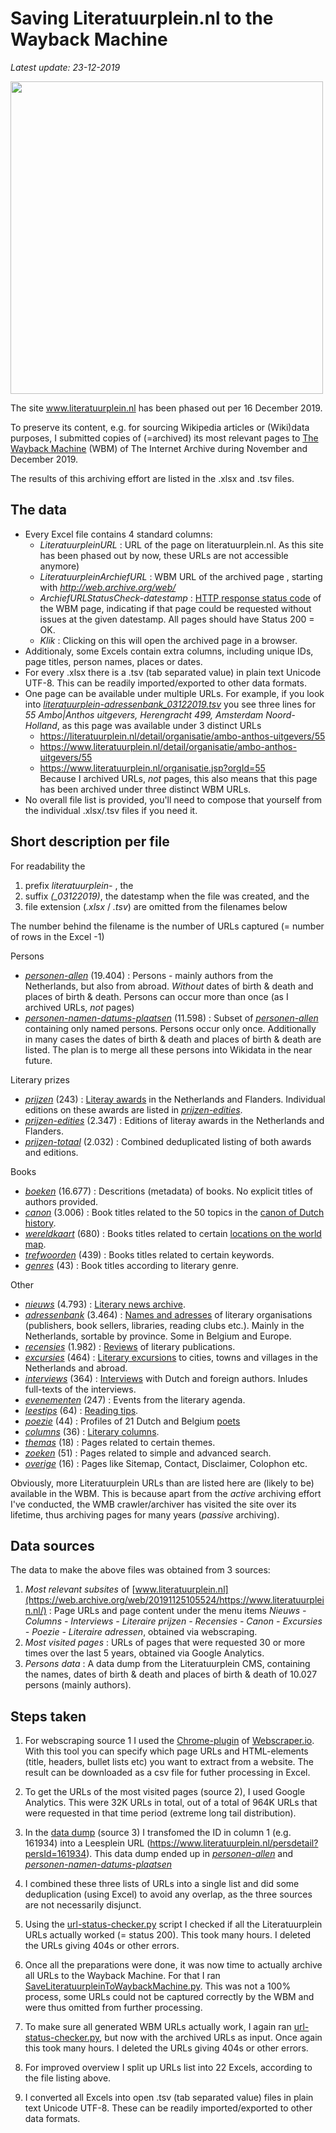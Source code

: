 # Saving Literatuurplein.nl to the Wayback Machine
*Latest update: 23-12-2019*

<image src="images/literatuurplein-homepage_04122019.JPG" width="500"/><br clear="all"/>

The site www.literatuurplein.nl has been phased out per 16 December 2019. 

To preserve its content, e.g. for sourcing Wikipedia articles or (Wiki)data purposes, I submitted copies of (=archived) its most relevant pages to [The Wayback Machine](https://web.archive.org/) (WBM) of The Internet Archive during November and December 2019.

The results of this archiving effort are listed in the .xlsx and .tsv files. 

## The data
* Every Excel file contains 4 standard columns:
  - *LiteratuurpleinURL* : URL of the page on literatuurplein.nl. As this site has been phased out by now, these URLs are not accessible anymore)
  - *LiteratuurpleinArchiefURL* : WBM URL of the archived page , starting with *http://web.archive.org/web/*
  - *ArchiefURLStatusCheck-datestamp* : [HTTP response status code](https://en.wikipedia.org/wiki/List_of_HTTP_status_codes) of the WBM page, indicating if that page could be requested without issues at the given datestamp. All pages should have Status 200 = OK.
  - *Klik* : Clicking on this will open the archived page in a browser.
* Additionaly, some Excels contain extra columns, including unique IDs, page titles, person names, places or dates.
* For every .xlsx there is a .tsv (tab separated value) in plain text Unicode UTF-8. This can be readily imported/exported to other data formats.
* One page can be available under multiple URLs. For example, if you look into *[literatuurplein-adressenbank_03122019.tsv](literatuurplein-adressenbank_03122019.tsv)* you see three lines for *55	Ambo|Anthos uitgevers, Herengracht 499, Amsterdam	Noord-Holland*, as this page was available under 3 distinct URLs	
  - https://literatuurplein.nl/detail/organisatie/ambo-anthos-uitgevers/55	
  - https://www.literatuurplein.nl/detail/organisatie/ambo-anthos-uitgevers/55
  - https://www.literatuurplein.nl/organisatie.jsp?orgId=55   
  Because I archived URLs, *not* pages, this also means that this page has been archived under three distinct WBM URLs. 
* No overall file list is provided, you'll need to compose that yourself from the individual .xlsx/.tsv files if you need it.

## Short description per file
For readability the 
1. prefix *literatuurplein-* , the  
2. suffix *(_03122019)*, the datestamp when the file was created, and the
3. file extension (*.xlsx* / *.tsv*)
are omitted from the filenames below

The number behind the filename is the number of URLs captured (= number of rows in the Excel -1)

Persons
* *[personen-allen](literatuurplein-personen-allen_19122019.tsv)* (19.404) : Persons - mainly authors from the Netherlands, but also from abroad.  *Without* dates of birth & death and places of birth & death. Persons can occur more than once (as I archived URLs, *not* pages) 
* *[personen-namen-datums-plaatsen](literatuurplein-personen-namen-datums-plaatsen_19122019.tsv)* (11.598) : Subset of *[personen-allen](literatuurplein-personen-allen_19122019.tsv)* containing only named persons. Persons occur only once. Additionally in many cases the dates of birth & death and places of birth & death are listed. The plan is to merge all these persons into Wikidata in the near future. 

Literary prizes
* *[prijzen](literatuurplein-prijzen_06122019.tsv)* (243) : [Literay awards](https://web.archive.org/web/20191129220242/https://www.literatuurplein.nl/litprijzen) in the Netherlands and Flanders. Individual editions on these awards are listed in *[prijzen-edities](literatuurplein-prijzen-edities_06122019.tsv)*.
* *[prijzen-edities](literatuurplein-prijzen-edities_06122019.tsv)* (2.347) : Editions of literay awards in the Netherlands and Flanders.
* *[prijzen-totaal](literatuurplein-prijzen-totaal_17122019.tsv)* (2.032) : Combined deduplicated listing of both awards and editions.

Books
* *[boeken](literatuurplein-boeken_06122019.tsv)* (16.677) : Descritions (metadata) of books. No explicit titles of authors provided.
* *[canon](literatuurplein-canon_28112019.tsv)* (3.006) : Book titles related to the 50 topics in the [canon of Dutch history](http://web.archive.org/web/20191128080343/https://www.literatuurplein.nl/canonoverzicht).
* *[wereldkaart](literatuurplein-wereldkaart_06122019.tsv)* (680) : Books titles related to certain [locations on the world map](http://web.archive.org/web/20191130202911/https://www.literatuurplein.nl/wereldkaart).
* *[trefwoorden](literatuurplein-trefwoorden_06122019.tsv)* (439) : Books titles related to certain keywords.
* *[genres](literatuurplein-genres_06122019.tsv)* (43) : Book titles according to literary genre.

Other 
* *[nieuws](literatuurplein-nieuws_06122019.tsv)* (4.793) : [Literary news archive](http://web.archive.org/web/20191129220520/https://www.literatuurplein.nl/nieuwsarchief).
* *[adressenbank](literatuurplein-adressenbank_03122019.tsv)* (3.464) : [Names and adresses](https://web.archive.org/web/20191125105546/https://www.literatuurplein.nl/adressenbank) of literary organisations (publishers, book sellers, libraries, reading clubs etc.). Mainly in the Netherlands, sortable by province. Some in Belgium and Europe.
* *[recensies](literatuurplein-recensies_28112019.tsv)* (1.982) : [Reviews](http://web.archive.org/web/20191130191607/https:/www.literatuurplein.nl/recensies) of literary publications.
* *[excursies](literatuurplein-excursies_28112019.tsv)* (464) : [Literary excursions](http://web.archive.org/web/20191129212445/https://www.literatuurplein.nl/excursies) to cities, towns and villages in the Netherlands and abroad.
* *[interviews](literatuurplein-interviews_28112019.tsv)* (364) : [Interviews](http://web.archive.org/web/20191129213127/https://www.literatuurplein.nl/interviews) with Dutch and foreign authors. Inludes full-texts of the interviews.
* *[evenementen](literatuurplein-evenementen_06122019.tsv)* (247) : Events from the literary agenda.
* *[leestips](literatuurplein-leestips_06122019.tsv)* (64) : [Reading tips](http://web.archive.org/web/20191129213154/https://www.literatuurplein.nl/leestips_overzicht).
* *[poezie](literatuurplein-poezie_29112019.tsv)* (44) : Profiles of 21 Dutch and Belgium [poets](http://web.archive.org/web/20191130174929/https://www.literatuurplein.nl/poezieoverzicht)
* *[columns](literatuurplein-columns_06122019.tsv)* (36) : [Literary columns](http://web.archive.org/web/20191128080421/https://www.literatuurplein.nl/columns).
* *[themas](literatuurplein-themas_06122019.tsv)* (18) : Pages related to certain themes.
* *[zoeken](literatuurplein-zoeken_06122019.tsv)* (51) : Pages related to simple and advanced search. 
* *[overige](literatuurplein-overige_06122019.tsv)* (16) : Pages like Sitemap, Contact, Disclaimer, Colophon etc.

Obviously, more Literatuurplein URLs than are listed here are (likely to be) available in the WBM. This is because apart from the *active* archiving effort I've conducted, the WMB crawler/archiver has visited the site over its lifetime, thus archiving pages for many years (*passive* archiving).   

## Data sources
The data to make the above files was obtained from 3 sources:

1) *Most relevant subsites* of [www.literatuurplein.nl](https://web.archive.org/web/20191125105524/https://www.literatuurplein.nl/) : Page URLs and page content under the menu items *Nieuws - Columns - Interviews - Literaire prijzen - Recensies - Canon - Excursies - Poezie - Literaire adressen*, obtained via webscraping.
2) *Most visited pages* : URLs of pages that were requested 30 or more times over the last 5 years, obtained via Google Analytics. 
3) *Persons data* : A data dump from the Literatuurplein CMS, containing the names, dates of birth & death and places of birth & death of 10.027 persons (mainly authors).

## Steps taken 
1) For webscraping source 1 I used the [Chrome-plugin](https://chrome.google.com/webstore/detail/web-scraper/jnhgnonknehpejjnehehllkliplmbmhn?hl=en) of [Webscraper.io](https://webscraper.io/). With this tool you can specify which page URLs and HTML-elements (title, headers, bullet lists etc) you want to extract from a website. The result can be downloaded as a csv file for futher processing in Excel.

2) To get the URLs of the most visited pages (source 2), I used Google Analytics. This were 32K URLs in total, out of a total of 964K URLs that were requested in that time period (extreme long tail distribution).  

3) In the [data dump](archive/literatuurplein-personen-oorspronkelijk_SophieHam_07112019.csv) (source 3) I transfomed the ID in column 1 (e.g. 161934) into a Leesplein URL (https://www.literatuurplein.nl/persdetail?persId=161934). This data dump ended up in *[personen-allen](literatuurplein-personen-allen_19122019.tsv)* and *[personen-namen-datums-plaatsen](literatuurplein-personen-namen-datums-plaatsen_19122019.tsv)* 

4) I combined these three lists of URLs into a single list and did some deduplication (using Excel) to avoid any overlap, as the three sources are not necessarily disjunct.

5) Using the [url-status-checker.py](scripts/url-status-checker/url-status-checker.py) script I checked if all the Literatuurplein URLs actually worked (= status 200). This took many hours. I deleted the URLs giving 404s or other errors.

6) Once all the preparations were done, it was now time to actually archive all URLs to the Wayback Machine. For that I ran [SaveLiteratuurpleinToWaybackMachine.py](scripts/wbm-archiver/SaveLiteratuurpleinToWaybackMachine.py). This was not a 100% process, some URLs could not be captured correctly by the WBM and were thus omitted from further processing.

7) To make sure all generated WBM URLs actually work, I again ran [url-status-checker.py](scripts/url-status-checker/url-status-checker.py), but now with the archived URLs as input. Once again this took many hours. I deleted the URLs giving 404s or other errors.

8) For improved overview I split up URLs list into 22 Excels, according to the file listing above.

9) I converted all Excels into open .tsv (tab separated value) files in plain text Unicode UTF-8. These can be readily imported/exported to other data formats.
